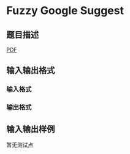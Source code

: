 # Fuzzy Google Suggest

## 题目描述

[problemUrl]: https://uva.onlinejudge.org/index.php?option=com_onlinejudge&Itemid=8&category=447&page=show_problem&problem=4208

[PDF](https://uva.onlinejudge.org/external/14/p1462.pdf)

## 输入输出格式

### 输入格式

### 输出格式

## 输入输出样例

暂无测试点

